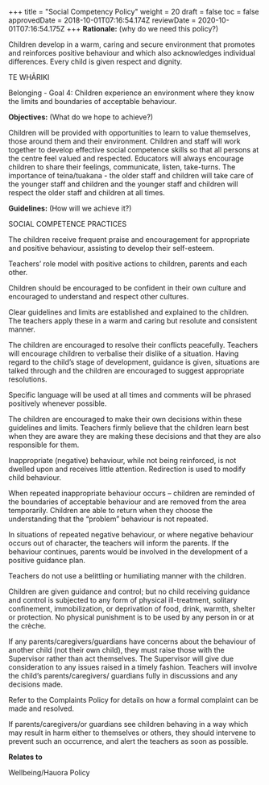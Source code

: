 +++
title = "Social Competency Policy"
weight = 20
draft = false
toc = false
approvedDate = 2018-10-01T07:16:54.174Z
reviewDate = 2020-10-01T07:16:54.175Z
+++
**Rationale:** (why do we need this policy?)



Children develop in a warm, caring and secure environment that promotes and reinforces positive behaviour and which also acknowledges individual differences.  Every child is given respect and dignity. 

TE WHĀRIKI

Belonging - Goal 4: Children experience an environment where they know the limits and boundaries of acceptable behaviour.



**Objectives:** (What do we hope to achieve?)

Children will be provided with opportunities to learn to value themselves, those around them and their environment.  Children and staff will work together to develop effective social competence skills so that all persons at the centre feel valued and respected. Educators will always encourage children to share their feelings, communicate, listen, take-turns.  The importance of teina/tuakana - the older staff and children will take care of the younger staff and children and the younger staff and children will respect the older staff and children at all times. 



**Guidelines:** (How will we achieve it?)



SOCIAL COMPETENCE PRACTICES



The children receive frequent praise and encouragement for appropriate and positive behaviour, assisting to develop their self-esteem.



Teachers’ role model with positive actions to children, parents and each other.



Children should be encouraged to be confident in their own culture and encouraged to understand and respect other cultures. 



Clear guidelines and limits are established and explained to the children.  The teachers apply these in a warm and caring but resolute and consistent manner.



The children are encouraged to resolve their conflicts peacefully.  Teachers will encourage children to verbalise their dislike of a situation.  Having regard to the child’s stage of development, guidance is given, situations are talked through and the children are encouraged to suggest appropriate resolutions.  



Specific language will be used at all times and comments will be phrased positively whenever possible.



The children are encouraged to make their own decisions within these guidelines and limits.  Teachers firmly believe that the children learn best when they are aware they are making these decisions and that they are also responsible for them.



Inappropriate (negative) behaviour, while not being reinforced, is not dwelled upon and receives little attention.  Redirection is used to modify child behaviour.



When repeated inappropriate behaviour occurs – children are reminded of the boundaries of acceptable behaviour and are removed from the area temporarily.  Children are able to return when they choose the understanding that the “problem” behaviour is not repeated.



In situations of repeated negative behaviour, or where negative behaviour occurs out of character, the teachers will inform the parents.  If the behaviour continues, parents would be involved in the development of a positive guidance plan.  





Teachers do not use a belittling or humiliating manner with the children.





Children are given guidance and control; but no child receiving guidance and control is subjected to any form of physical ill-treatment, solitary confinement, immobilization, or deprivation of food, drink, warmth, shelter or protection. No physical punishment is to be used by any person in or at the crèche.  





If any parents/caregivers/guardians have concerns about the behaviour of another child (not their own child), they must raise those with the Supervisor rather than act themselves.  The Supervisor will give due consideration to any issues raised in a timely fashion.  Teachers will involve the child’s parents/caregivers/ guardians fully in discussions and any decisions made.  



Refer to the Complaints Policy for details on how a formal complaint can be made and resolved.



If parents/caregivers/or guardians see children behaving in a way which may result in harm either to themselves or others, they should intervene to prevent such an occurrence, and alert the teachers as soon as possible. 









**Relates to**



Wellbeing/Hauora Policy
